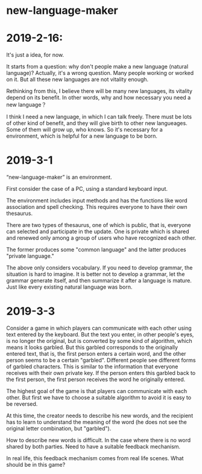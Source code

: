 # new-language-maker

# 2019-2-16:
It's just a idea, for now.

It starts from a question: why don't people make a new language (natural language)?
Actually, it's a wrong question. Many people working or worked on it. But all these new languages are not vitality enough.

Rethinking from this, I believe there will be many new languages, its vitality depend on its benefit. In other words, why and how necessary you need a new language？

I think I need a new language, in which I can talk freely. There must be lots of other kind of benefit, and they will give birth to other new langueages. Some of them will grow up, who knows.
So it's necessary for a environment, which is helpful for a new language to be born. 

# 2019-3-1

“new-language-maker” is an environment.

First consider the case of a PC, using a standard keyboard input.

The environment includes input methods and has the functions like word association and spell checking. This requires everyone to have their own thesaurus.

There are two types of thesaurus, one of which is public, that is, everyone can selected and participate in the update. One is private which is shared and renewed only among a group of users who have recognized each other.

The former produces some "common language" and the latter produces "private language."

The above only considers vocabulary. If you need to develop grammar, the situation is hard to imagine. It is better not to develop a grammar, let the grammar generate itself, and then summarize it after a language is mature. Just like every existing natural language was born.

# 2019-3-3

Consider a game in which players can communicate with each other using text entered by the keyboard. But the text you enter, in other people's eyes, is no longer the original, but is converted by some kind of algorithm, which means it looks garbled. But this garbled corresponds to the originally entered text, that is, the first person enters a certain word, and the other person seems to be a certain "garbled". Different people see different forms of garbled characters. This is similar to the information that everyone receives with their own private key. If the person enters this garbled back to the first person, the first person receives the word he originally entered.

The highest goal of the game is that players can communicate with each other. But first we have to choose a suitable algorithm to avoid it is easy to be reversed.

At this time, the creator needs to describe his new words, and the recipient has to learn to understand the meaning of the word (he does not see the original letter combination, but "garbled").

How to describe new words is difficult. In the case where there is no word shared by both parties. Need to have a suitable feedback mechanism.

In real life, this feedback mechanism comes from real life scenes. What should be in this game?
